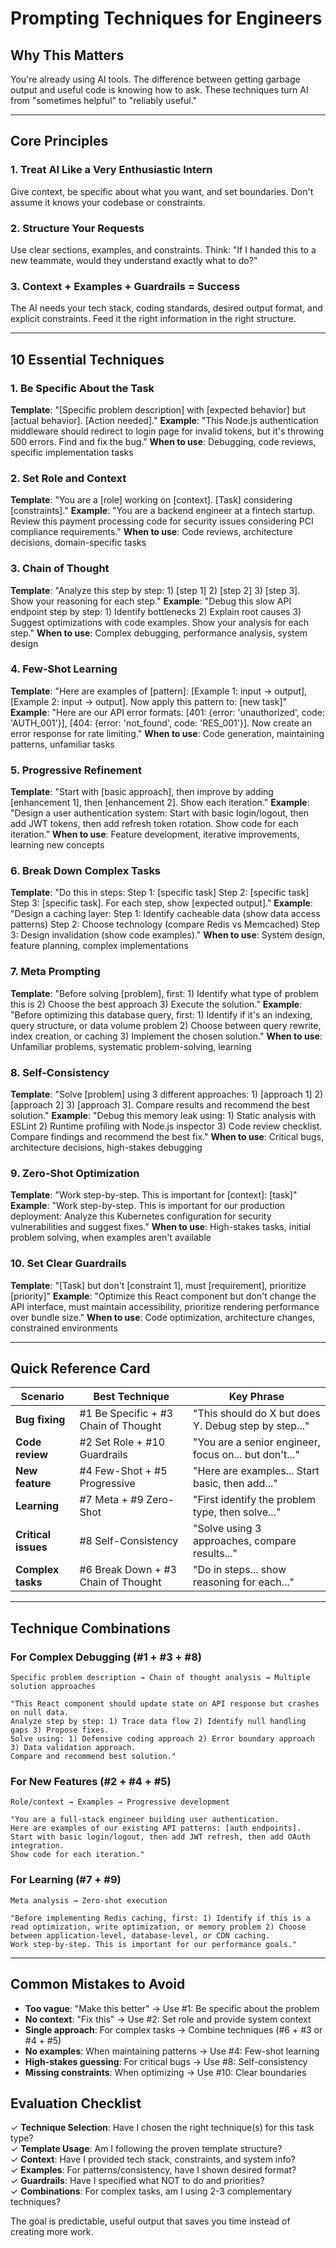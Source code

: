 # Prompting Techniques for Engineers

## Why This Matters
You're already using AI tools. The difference between getting garbage output and useful code is knowing how to ask. These techniques turn AI from "sometimes helpful" to "reliably useful."

---

## Core Principles

### **1. Treat AI Like a Very Enthusiastic Intern**
Give context, be specific about what you want, and set boundaries. Don't assume it knows your codebase or constraints.

### **2. Structure Your Requests**
Use clear sections, examples, and constraints. Think: "If I handed this to a new teammate, would they understand exactly what to do?"

### **3. Context + Examples + Guardrails = Success**
The AI needs your tech stack, coding standards, desired output format, and explicit constraints. Feed it the right information in the right structure.

---

## 10 Essential Techniques

### **1. Be Specific About the Task**
**Template**: "[Specific problem description] with [expected behavior] but [actual behavior]. [Action needed]."
**Example**: "This Node.js authentication middleware should redirect to login page for invalid tokens, but it's throwing 500 errors. Find and fix the bug."
**When to use**: Debugging, code reviews, specific implementation tasks

### **2. Set Role and Context**
**Template**: "You are a [role] working on [context]. [Task] considering [constraints]."
**Example**: "You are a backend engineer at a fintech startup. Review this payment processing code for security issues considering PCI compliance requirements."
**When to use**: Code reviews, architecture decisions, domain-specific tasks

### **3. Chain of Thought**
**Template**: "Analyze this step by step: 1) [step 1] 2) [step 2] 3) [step 3]. Show your reasoning for each step."
**Example**: "Debug this slow API endpoint step by step: 1) Identify bottlenecks 2) Explain root causes 3) Suggest optimizations with code examples. Show your analysis for each step."
**When to use**: Complex debugging, performance analysis, system design

### **4. Few-Shot Learning**
**Template**: "Here are examples of [pattern]: [Example 1: input → output], [Example 2: input → output]. Now apply this pattern to: [new task]"
**Example**: "Here are our API error formats: [401: {error: 'unauthorized', code: 'AUTH_001'}], [404: {error: 'not_found', code: 'RES_001'}]. Now create an error response for rate limiting."
**When to use**: Code generation, maintaining patterns, unfamiliar tasks

### **5. Progressive Refinement**
**Template**: "Start with [basic approach], then improve by adding [enhancement 1], then [enhancement 2]. Show each iteration."
**Example**: "Design a user authentication system: Start with basic login/logout, then add JWT tokens, then add refresh token rotation. Show code for each iteration."
**When to use**: Feature development, iterative improvements, learning new concepts

### **6. Break Down Complex Tasks**
**Template**: "Do this in steps: Step 1: [specific task] Step 2: [specific task] Step 3: [specific task]. For each step, show [expected output]."
**Example**: "Design a caching layer: Step 1: Identify cacheable data (show data access patterns) Step 2: Choose technology (compare Redis vs Memcached) Step 3: Design invalidation (show code examples)."
**When to use**: System design, feature planning, complex implementations

### **7. Meta Prompting**
**Template**: "Before solving [problem], first: 1) Identify what type of problem this is 2) Choose the best approach 3) Execute the solution."
**Example**: "Before optimizing this database query, first: 1) Identify if it's an indexing, query structure, or data volume problem 2) Choose between query rewrite, index creation, or caching 3) Implement the chosen solution."
**When to use**: Unfamiliar problems, systematic problem-solving, learning

### **8. Self-Consistency**
**Template**: "Solve [problem] using 3 different approaches: 1) [approach 1] 2) [approach 2] 3) [approach 3]. Compare results and recommend the best solution."
**Example**: "Debug this memory leak using: 1) Static analysis with ESLint 2) Runtime profiling with Node.js inspector 3) Code review checklist. Compare findings and recommend the best fix."
**When to use**: Critical bugs, architecture decisions, high-stakes debugging

### **9. Zero-Shot Optimization**
**Template**: "Work step-by-step. This is important for [context]: [task]"
**Example**: "Work step-by-step. This is important for our production deployment: Analyze this Kubernetes configuration for security vulnerabilities and suggest fixes."
**When to use**: High-stakes tasks, initial problem solving, when examples aren't available

### **10. Set Clear Guardrails**
**Template**: "[Task] but don't [constraint 1], must [requirement], prioritize [priority]"
**Example**: "Optimize this React component but don't change the API interface, must maintain accessibility, prioritize rendering performance over bundle size."
**When to use**: Code optimization, architecture changes, constrained environments

---

## Quick Reference Card

| **Scenario** | **Best Technique** | **Key Phrase** |
|-------------|-------------------|----------------|
| **Bug fixing** | #1 Be Specific + #3 Chain of Thought | "This should do X but does Y. Debug step by step..." |
| **Code review** | #2 Set Role + #10 Guardrails | "You are a senior engineer, focus on... but don't..." |
| **New feature** | #4 Few-Shot + #5 Progressive | "Here are examples... Start basic, then add..." |
| **Learning** | #7 Meta + #9 Zero-Shot | "First identify the problem type, then solve..." |
| **Critical issues** | #8 Self-Consistency | "Solve using 3 approaches, compare results..." |
| **Complex tasks** | #6 Break Down + #3 Chain of Thought | "Do in steps... show reasoning for each..." |

---

## Technique Combinations

### **For Complex Debugging (#1 + #3 + #8)**
```
Specific problem description → Chain of thought analysis → Multiple solution approaches

"This React component should update state on API response but crashes on null data. 
Analyze step by step: 1) Trace data flow 2) Identify null handling gaps 3) Propose fixes.
Solve using: 1) Defensive coding approach 2) Error boundary approach 3) Data validation approach.
Compare and recommend best solution."
```

### **For New Features (#2 + #4 + #5)**
```
Role/context → Examples → Progressive development

"You are a full-stack engineer building user authentication.
Here are examples of our existing API patterns: [auth endpoints].
Start with basic login/logout, then add JWT refresh, then add OAuth integration.
Show code for each iteration."
```

### **For Learning (#7 + #9)**
```
Meta analysis → Zero-shot execution

"Before implementing Redis caching, first: 1) Identify if this is a read optimization, write optimization, or memory problem 2) Choose between application-level, database-level, or CDN caching.
Work step-by-step. This is important for our performance goals."
```

---

## Common Mistakes to Avoid

- **Too vague**: "Make this better" → Use #1: Be specific about the problem
- **No context**: "Fix this" → Use #2: Set role and provide system context  
- **Single approach**: For complex tasks → Combine techniques (#6 + #3 or #4 + #5)
- **No examples**: When maintaining patterns → Use #4: Few-shot learning
- **High-stakes guessing**: For critical bugs → Use #8: Self-consistency
- **Missing constraints**: When optimizing → Use #10: Clear boundaries

## Evaluation Checklist

✓ **Technique Selection**: Have I chosen the right technique(s) for this task type?  
✓ **Template Usage**: Am I following the proven template structure?  
✓ **Context**: Have I provided tech stack, constraints, and system info?  
✓ **Examples**: For patterns/consistency, have I shown desired format?  
✓ **Guardrails**: Have I specified what NOT to do and priorities?  
✓ **Combinations**: For complex tasks, am I using 2-3 complementary techniques?  

The goal is predictable, useful output that saves you time instead of creating more work.